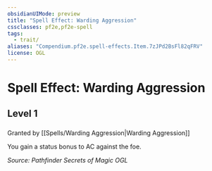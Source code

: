 ```yaml
---
obsidianUIMode: preview
title: "Spell Effect: Warding Aggression"
cssclasses: pf2e,pf2e-spell
tags:
  - trait/
aliases: "Compendium.pf2e.spell-effects.Item.7zJPd2BsFl82qFRV"
license: OGL
---
```

# Spell Effect: Warding Aggression
## Level 1
### 






Granted by [[Spells/Warding Aggression|Warding Aggression]]

You gain a status bonus to AC against the foe.

*Source: Pathfinder Secrets of Magic*
*OGL*